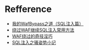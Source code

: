# Refference
+ [我的WafBypass之道（SQL注入篇）](https://xianzhi.aliyun.com/forum/read/349.html)
+ [绕过WAF继续SQL注入常用方法](http://www.freebuf.com/articles/web/36683.html)
+ [WAF绕过的奇技淫巧](http://www.freebuf.com/articles/web/10099.html)
+ [SQL注入之骚姿势小记 ](https://mp.weixin.qq.com/s/ORsciwsBGQJhFdKqceprSw)
